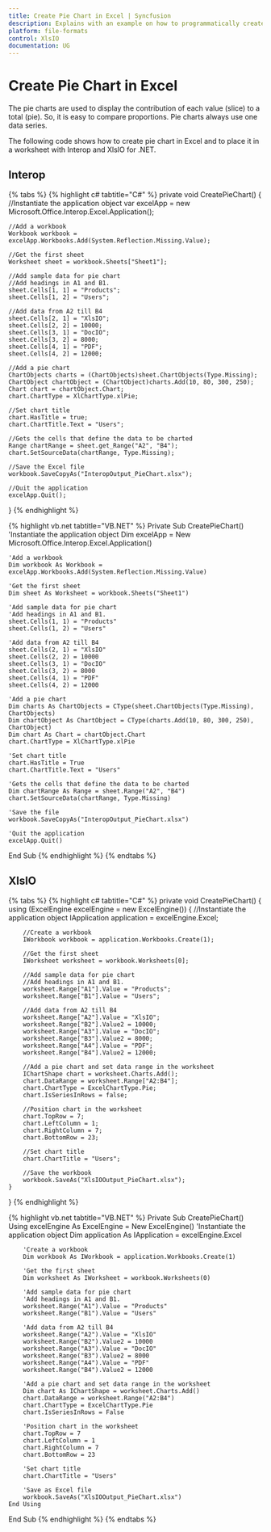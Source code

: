 ```yaml
---
title: Create Pie Chart in Excel | Syncfusion
description: Explains with an example on how to programmatically create pie chart in Excel and to position the chart in a worksheet using Interop and XlsIO.
platform: file-formats
control: XlsIO
documentation: UG
---
```


# Create Pie Chart in Excel

The pie charts are used to display the contribution of each value (slice) to a total (pie). So, it is easy to compare proportions. Pie charts always use one data series.

The following code shows how to create pie chart in Excel and to place it in a worksheet with Interop and XlsIO for .NET.

## Interop

{% tabs %}
{% highlight c# tabtitle="C#" %}
private void CreatePieChart()
{
    //Instantiate the application object
    var excelApp = new Microsoft.Office.Interop.Excel.Application();

    //Add a workbook
    Workbook workbook = excelApp.Workbooks.Add(System.Reflection.Missing.Value);

    //Get the first sheet
    Worksheet sheet = workbook.Sheets["Sheet1"];

    //Add sample data for pie chart
    //Add headings in A1 and B1.
    sheet.Cells[1, 1] = "Products";
    sheet.Cells[1, 2] = "Users";

    //Add data from A2 till B4
    sheet.Cells[2, 1] = "XlsIO";
    sheet.Cells[2, 2] = 10000;
    sheet.Cells[3, 1] = "DocIO";
    sheet.Cells[3, 2] = 8000;
    sheet.Cells[4, 1] = "PDF";
    sheet.Cells[4, 2] = 12000;

    //Add a pie chart
    ChartObjects charts = (ChartObjects)sheet.ChartObjects(Type.Missing);
    ChartObject chartObject = (ChartObject)charts.Add(10, 80, 300, 250);
    Chart chart = chartObject.Chart;
    chart.ChartType = XlChartType.xlPie;

    //Set chart title
    chart.HasTitle = true;
    chart.ChartTitle.Text = "Users";

    //Gets the cells that define the data to be charted
    Range chartRange = sheet.get_Range("A2", "B4");
    chart.SetSourceData(chartRange, Type.Missing);

    //Save the Excel file
    workbook.SaveCopyAs("InteropOutput_PieChart.xlsx");

    //Quit the application
    excelApp.Quit();

}
{% endhighlight %}

{% highlight vb.net tabtitle="VB.NET" %}
Private Sub CreatePieChart()
    'Instantiate the application object
    Dim excelApp = New Microsoft.Office.Interop.Excel.Application()

    'Add a workbook
    Dim workbook As Workbook = excelApp.Workbooks.Add(System.Reflection.Missing.Value)

    'Get the first sheet
    Dim sheet As Worksheet = workbook.Sheets("Sheet1")

    'Add sample data for pie chart
    'Add headings in A1 and B1.
    sheet.Cells(1, 1) = "Products"
    sheet.Cells(1, 2) = "Users"

    'Add data from A2 till B4
    sheet.Cells(2, 1) = "XlsIO"
    sheet.Cells(2, 2) = 10000
    sheet.Cells(3, 1) = "DocIO"
    sheet.Cells(3, 2) = 8000
    sheet.Cells(4, 1) = "PDF"
    sheet.Cells(4, 2) = 12000

    'Add a pie chart
    Dim charts As ChartObjects = CType(sheet.ChartObjects(Type.Missing), ChartObjects)
    Dim chartObject As ChartObject = CType(charts.Add(10, 80, 300, 250), ChartObject)
    Dim chart As Chart = chartObject.Chart
    chart.ChartType = XlChartType.xlPie

    'Set chart title
    chart.HasTitle = True
    chart.ChartTitle.Text = "Users"

    'Gets the cells that define the data to be charted
    Dim chartRange As Range = sheet.Range("A2", "B4")
    chart.SetSourceData(chartRange, Type.Missing)

    'Save the file
    workbook.SaveCopyAs("InteropOutput_PieChart.xlsx")

    'Quit the application
    excelApp.Quit()
End Sub
{% endhighlight %}
{% endtabs %}

## XlsIO

{% tabs %}
{% highlight c# tabtitle="C#" %}
private void CreatePieChart()
{
    using (ExcelEngine excelEngine = new ExcelEngine())
    {
        //Instantiate the application object
        IApplication application = excelEngine.Excel;

        //Create a workbook
        IWorkbook workbook = application.Workbooks.Create(1);

        //Get the first sheet
        IWorksheet worksheet = workbook.Worksheets[0];

        //Add sample data for pie chart
        //Add headings in A1 and B1.
        worksheet.Range["A1"].Value = "Products";
        worksheet.Range["B1"].Value = "Users";

        //Add data from A2 till B4
        worksheet.Range["A2"].Value = "XlsIO";
        worksheet.Range["B2"].Value2 = 10000;
        worksheet.Range["A3"].Value = "DocIO";
        worksheet.Range["B3"].Value2 = 8000;
        worksheet.Range["A4"].Value = "PDF";
        worksheet.Range["B4"].Value2 = 12000;

        //Add a pie chart and set data range in the worksheet
        IChartShape chart = worksheet.Charts.Add();
        chart.DataRange = worksheet.Range["A2:B4"];
        chart.ChartType = ExcelChartType.Pie;
        chart.IsSeriesInRows = false;

        //Position chart in the worksheet
        chart.TopRow = 7;
        chart.LeftColumn = 1;
        chart.RightColumn = 7;
        chart.BottomRow = 23;

        //Set chart title
        chart.ChartTitle = "Users";

        //Save the workbook
        workbook.SaveAs("XlsIOOutput_PieChart.xlsx");
    }
}
{% endhighlight %}

{% highlight vb.net tabtitle="VB.NET" %}
Private Sub CreatePieChart()
    Using excelEngine As ExcelEngine = New ExcelEngine()
        'Instantiate the application object
        Dim application As IApplication = excelEngine.Excel

        'Create a workbook
        Dim workbook As IWorkbook = application.Workbooks.Create(1)

        'Get the first sheet
        Dim worksheet As IWorksheet = workbook.Worksheets(0)

        'Add sample data for pie chart
        'Add headings in A1 and B1.
        worksheet.Range("A1").Value = "Products"
        worksheet.Range("B1").Value = "Users"

        'Add data from A2 till B4
        worksheet.Range("A2").Value = "XlsIO"
        worksheet.Range("B2").Value2 = 10000
        worksheet.Range("A3").Value = "DocIO"
        worksheet.Range("B3").Value2 = 8000
        worksheet.Range("A4").Value = "PDF"
        worksheet.Range("B4").Value2 = 12000

        'Add a pie chart and set data range in the worksheet
        Dim chart As IChartShape = worksheet.Charts.Add()
        chart.DataRange = worksheet.Range("A2:B4")
        chart.ChartType = ExcelChartType.Pie
        chart.IsSeriesInRows = False

        'Position chart in the worksheet
        chart.TopRow = 7
        chart.LeftColumn = 1
        chart.RightColumn = 7
        chart.BottomRow = 23

        'Set chart title
        chart.ChartTitle = "Users"

        'Save as Excel file
        workbook.SaveAs("XlsIOOutput_PieChart.xlsx")
    End Using
End Sub
{% endhighlight %}
{% endtabs %}
